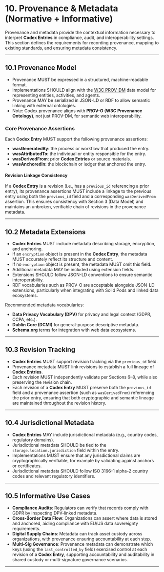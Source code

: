 # 10. Provenance & Metadata (Normative + Informative)

Provenance and metadata provide the contextual information necessary to interpret **Codex Entries** in compliance, audit, and interoperability settings.  
This section defines the requirements for recording provenance, mapping to existing standards, and ensuring metadata consistency.

---

## 10.1 Provenance Model

- Provenance MUST be expressed in a structured, machine-readable format.  
- Implementations SHOULD align with the [W3C PROV-DM] data model for representing entities, activities, and agents.  
- Provenance MAY be serialized in JSON-LD or RDF to allow semantic linking with external ontologies.  
- Note: Codex provenance aligns with **PROV-O (W3C Provenance Ontology)**, not just PROV-DM, for semantic web interoperability.

### Core Provenance Assertions

Each **Codex Entry** MUST support the following provenance assertions:

- **wasGeneratedBy**: the process or workflow that produced the entry.  
- **wasAttributedTo**: the individual or entity responsible for the entry.  
- **wasDerivedFrom**: prior **Codex Entries** or source materials.  
- **wasAnchoredIn**: the blockchain or ledger that anchored the entry.  

#### Revision Linkage Consistency

If a **Codex Entry** is a revision (i.e., has a `previous_id` referencing a prior entry), its provenance assertions MUST include a linkage to the previous entry using both the `previous_id` field and a corresponding `wasDerivedFrom` assertion. This ensures consistency with Section 3 (Data Model) and maintains an unbroken, verifiable chain of revisions in the provenance metadata.

---

## 10.2 Metadata Extensions

- **Codex Entries** MUST include metadata describing storage, encryption, and anchoring.  
- If an `encryption` object is present in the **Codex Entry**, the metadata MUST accurately reflect its structure and content.  
- If no `encryption` object is present, the metadata MUST omit this field.  
- Additional metadata MAY be included using extension fields.  
- Extensions SHOULD follow JSON-LD conventions to ensure semantic interoperability.  
- RDF vocabularies such as PROV-O are acceptable alongside JSON-LD extensions, particularly when integrating with Solid Pods and linked data ecosystems.

Recommended metadata vocabularies:

- **Data Privacy Vocabulary (DPV)** for privacy and legal context (GDPR, CCPA, etc.).  
- **Dublin Core (DCMI)** for general-purpose descriptive metadata.  
- **Schema.org** terms for integration with web data ecosystems.  

---

## 10.3 Revision Tracking

- **Codex Entries** MUST support revision tracking via the `previous_id` field.  
- Provenance metadata MUST link revisions to establish a full lineage of **Codex Entries**.  
- Each revision MUST independently validate per Sections 6–8, while also preserving the revision chain.  
- Each revision of a **Codex Entry** MUST preserve both the `previous_id` field and a provenance assertion (such as `wasDerivedFrom`) referencing the prior entry, ensuring that both cryptographic and semantic lineage are maintained throughout the revision history.

---

## 10.4 Jurisdictional Metadata

- **Codex Entries** MAY include jurisdictional metadata (e.g., country codes, regulatory domains).  
- Jurisdictional metadata SHOULD be tied to the `storage.location.jurisdiction` field within the entry.  
- Implementations MUST ensure that any jurisdictional claims are cryptographically verifiable, for example by validating against anchors or certificates.  
- Jurisdictional metadata SHOULD follow ISO 3166-1 alpha-2 country codes and relevant regulatory identifiers.  

---

## 10.5 Informative Use Cases

- **Compliance Audits**: Regulators can verify that records comply with GDPR by inspecting DPV-linked metadata.  
- **Cross-Border Data Flow**: Organizations can assert where data is stored and anchored, aiding compliance with EU/US data sovereignty requirements.  
- **Digital Supply Chains**: Metadata can track asset custody across organizations, with provenance ensuring accountability at each step.  
- **Multi-Sig Governance**: Provenance metadata can demonstrate which keys (using the `last_controlled_by` field) exercised control at each revision of a **Codex Entry**, supporting accountability and auditability in shared custody or multi-signature governance scenarios.  

---

[W3C PROV-DM]: https://www.w3.org/TR/prov-dm/
[DPV]: https://w3c.github.io/dpv/
[DCMI]: https://www.dublincore.org/specifications/dublin-core/dcmi-terms/
[Schema.org]: https://schema.org/
[ISO 3166-1]: https://www.iso.org/iso-3166-country-codes.html
[PROV-O]: https://www.w3.org/TR/prov-o/
